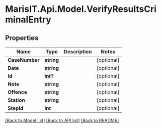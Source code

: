 
# MarisIT.Api.Model.VerifyResultsCriminalEntry

## Properties

Name | Type | Description | Notes
------------ | ------------- | ------------- | -------------
**CaseNumber** | **string** |  | [optional] 
**Date** | **string** |  | [optional] 
**Id** | **int?** |  | [optional] 
**Note** | **string** |  | [optional] 
**Offence** | **string** |  | [optional] 
**Station** | **string** |  | [optional] 
**StepId** | **int** |  | [optional] 

[[Back to Model list]](../README.md#documentation-for-models)
[[Back to API list]](../README.md#documentation-for-api-endpoints)
[[Back to README]](../README.md)

